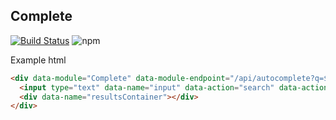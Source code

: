 ## Complete

[![Build Status](https://travis-ci.org/firstandthird/complete.svg?branch=master)](https://travis-ci.org/firstandthird/complete)
![npm](https://img.shields.io/npm/v/@firstandthird/complete.svg)

Example html

```html
<div data-module="Complete" data-module-endpoint="/api/autocomplete?q=${term}">
  <input type="text" data-name="input" data-action="search" data-action-type="input" placeholder="Search for something">
  <div data-name="resultsContainer"></div>
</div>
```
